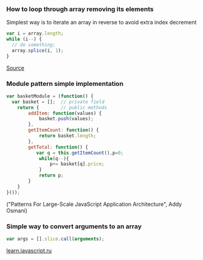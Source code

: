 ### How to loop through array removing its elements

Simplest way is to iterate an array in reverse to avoid extra index decrement

```javascript
var i = array.length;
while (i--) {
  // do something;
  array.splice(i, 1);
}
```
[Source](http://stackoverflow.com/questions/9882284/looping-through-array-and-removing-items-without-breaking-for-loop)

### Module pattern simple implementation

```javascript
var basketModule = (function() {
  var basket = [];  // private field
    return {        // public methods
        addItem: function(values) {
            basket.push(values);
        },
        getItemCount: function() {
            return basket.length;
        },
        getTotal: function() {
           var q = this.getItemCount(),p=0;
            while(q--){
                p+= basket[q].price; 
            }
            return p;
        }
    }
}());
```
("Patterns For Large-Scale JavaScript Application Architecture", Addy Osmani)

### Simple way to convert arguments to an array

```javascript
var args = [].slice.call(arguments);
```
[learn.javascript.ru](https://learn.javascript.ru/call-apply)

